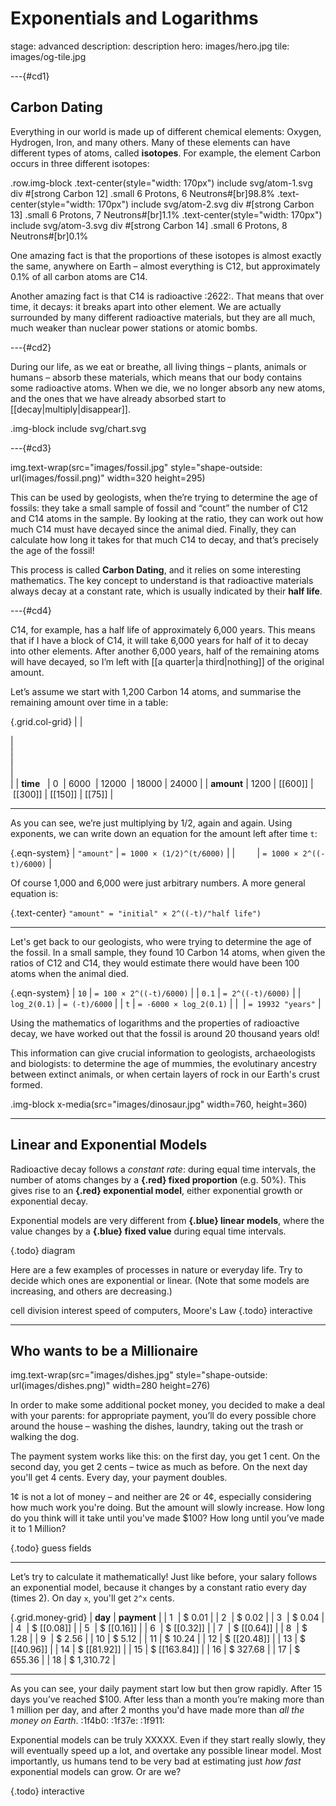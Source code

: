# Exponentials and Logarithms

stage: advanced
description: description
hero: images/hero.jpg
tile: images/og-tile.jpg

---{#cd1}

## Carbon Dating

Everything in our world is made up of different chemical elements: Oxygen,
Hydrogen, Iron, and many others. Many of these elements can have different types
of atoms, called __isotopes__. For example, the element Carbon occurs in three
different isotopes:

  .row.img-block
    .text-center(style="width: 170px")
      include svg/atom-1.svg
      div #[strong Carbon 12]
      .small 6 Protons, 6 Neutrons#[br]98.8%
    .text-center(style="width: 170px")
      include svg/atom-2.svg
      div #[strong Carbon 13]
      .small 6 Protons, 7 Neutrons#[br]1.1%
    .text-center(style="width: 170px")
      include svg/atom-3.svg
      div #[strong Carbon 14]
      .small 6 Protons, 8 Neutrons#[br]0.1%

One amazing fact is that the proportions of these isotopes is almost exactly the
same, anywhere on Earth – almost everything is C12, but approximately 0.1% of
all carbon atoms are C14.

Another amazing fact is that C14 is radioactive :2622:. That means that over time, it
decays: it breaks apart into other element. We are actually surrounded by many 
different radioactive materials, but they are all much, much weaker than
nuclear power stations or atomic bombs.

---{#cd2}

During our life, as we eat or breathe, all living things – plants, animals or
humans – absorb these materials, which means that our body contains some
radioactive atoms. When we die, we no longer absorb any new atoms, and the ones
that we have already absorbed start to [[decay|multiply|disappear]].

  .img-block
    include svg/chart.svg

---{#cd3}

  img.text-wrap(src="images/fossil.jpg" style="shape-outside: url(images/fossil.png)" width=320 height=295)

This can be used by geologists, when the’re trying to determine the age of
fossils: they take a small sample of fossil and “count” the number of C12 and
C14 atoms in the sample. By looking at the ratio, they can work out how much C14
must have decayed since the animal died. Finally, they can calculate how long it
takes for that much C14 to decay, and that’s precisely the age of the fossil!

This process is called __Carbon Dating__, and it relies on some interesting
mathematics. The key concept to understand is that radioactive materials always
decay at a constant rate, which is usually indicated by their __half life__.

---{#cd4}

C14, for example, has a half life of approximately 6,000 years. This means that
if I have a block of C14, it will take 6,000 years for half of it to decay into
other elements. After another 6,000 years, half of the remaining atoms will have
decayed, so I’m left with [[a quarter|a third|nothing]] of the original amount.

Let’s assume we start with 1,200 Carbon 14 atoms, and summarise the remaining
amount over time in a table:

{.grid.col-grid}
|            | <div class="col"></div> | <div class="col c1"></div> | <div class="col c2"></div> | <div class="col c3"></div> | <div class="col c4"></div> |
| __time__   | 0    | 6000    | 12000   | 18000   | 24000  |
| __amount__ | 1200 | [[600]] | [[300]] | [[150]] | [[75]] |

---

As you can see, we’re just multiplying by 1/2, again and again. Using exponents,
we can write down an equation for the amount left after time `t`:

{.eqn-system}
| `"amount"` | `= 1000 × (1/2)^(t/6000)` |
|            | `= 1000 × 2^((-t)/6000)`  |

Of course 1,000 and 6,000 were just arbitrary numbers. A more general equation
is:

{.text-center} `"amount" = "initial" × 2^((-t)/"half life")`

---

Let's get back to our geologists, who were trying to determine the age of the
fossil. In a small sample, they found 10 Carbon 14 atoms, when given the ratios
of C12 and C14, they would estimate there would have been 100 atoms when the
animal died.

{.eqn-system}
|         `10` | `= 100 × 2^((-t)/6000)` |
|        `0.1` | `= 2^((-t)/6000)`       |
| `log_2(0.1)` | `= (-t)/6000`           |
|          `t` | `= -6000 × log_2(0.1)`  |
|              | `= 19932 "years"`       |

Using the mathematics of logarithms and the properties of radioactive decay, we
have worked out that the fossil is around 20 thousand years old!

This information can give crucial information to geologists, archaeologists and
biologists: to determine the age of mummies, the evolutinary ancestry between
extinct animals, or when certain layers of rock in our Earth's crust formed.

  .img-block
    x-media(src="images/dinosaur.jpg" width=760, height=360)

---

## Linear and Exponential Models

Radioactive decay follows a _constant rate_: during equal time intervals, the
number of atoms changes by a __{.red} fixed proportion__ (e.g. 50%). This gives
rise to an __{.red} exponential model__, either exponential growth or
exponential decay.

Exponential models are very different from __{.blue} linear models__, where the
value changes by a __{.blue} fixed value__ during equal time intervals.

{.todo} diagram

Here are a few examples of processes in nature or everyday life. Try to decide
which ones are exponential or linear. (Note that some models are increasing, 
and others are decreasing.)

cell division
interest
speed of computers, Moore's Law
{.todo} interactive

---

## Who wants to be a Millionaire

  img.text-wrap(src="images/dishes.jpg" style="shape-outside: url(images/dishes.png)" width=280 height=276)

In order to make some additional pocket money, you decided to make a deal with
your parents: for appropriate payment, you’ll do every possible chore around
the house – washing the dishes, laundry, taking out the trash or walking the
dog.

The payment system works like this: on the first day, you get 1 cent. On the
second day, you get 2 cents – twice as much as before. On the next day you'll
get 4 cents. Every day, your payment doubles.

1¢ is not a lot of money – and neither are 2¢ or 4¢, especially
considering how much work you're doing. But the amount will slowly increase.
How long do you think will it take until you've made $100? How long until
you’ve made it to 1 Million?

{.todo} guess fields

---

Let’s try to calculate it mathematically! Just like before, your salary
follows an exponential model, because it changes by a constant ratio every
day (times 2). On day `x`, you'll get `2^x` cents.

{.grid.money-grid}
| __day__ | __payment__  |
| 1       | $ 0.01       |
| 2       | $ 0.02       |
| 3       | $ 0.04       |
| 4       | $ [[0.08]]   |
| 5       | $ [[0.16]]   |
| 6       | $ [[0.32]]   |
| 7       | $ [[0.64]]   |
| 8       | $ 1.28       |
| 9       | $ 2.56       |
| 10      | $ 5.12       |
| 11      | $ 10.24      |
| 12      | $ [[20.48]]  |
| 13      | $ [[40.96]]  |
| 14      | $ [[81.92]]  |
| 15      | $ [[163.84]] |
| 16      | $ 327.68     |
| 17      | $ 655.36     |
| 18      | $ 1,310.72   |

---

As you can see, your daily payment start low but then grow rapidly. After 15
days you’ve reached $100. After less than a month you’re making more than 1
million per day, and after 2 months you'd have made more than _all the money
on Earth_. :1f4b0: :1f37e: :1f911:

Exponential models can be truly XXXXX. Even if they start really slowly, they
will eventually speed up a lot, and overtake any possible linear model. Most
importantly, us humans tend to be very bad at estimating just _how fast_
exponential models can grow. Or are we?

{.todo} interactive
